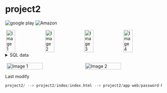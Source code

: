 # project2

![google play](https://github.com/user-attachments/assets/ce11ad98-2028-451e-a2be-216dce111265)
![Amazon](https://github.com/user-attachments/assets/0eaf6f99-2767-4e47-a05a-49edbb2b5e88)

<div style="display: flex; justify-content: space-around; align-items: center;">
  <img src="https://github.com/user-attachments/assets/908866be-c645-47b8-a85c-6409c3053d87" alt="Image 1" width="24%" />
  <img src="https://github.com/user-attachments/assets/60df0885-3e21-4787-9db1-5cc2ffd5ca00" alt="Image 2" width="24%" />
  <img src="https://github.com/user-attachments/assets/f1fdef74-29ac-428e-afc2-7a038b56845b" alt="Image 3" width="24%" />
  <img src="https://github.com/user-attachments/assets/328e7794-2d0a-4837-b303-4f4f2eba3a1c" alt="Image 4" width="24%" />
</div>

<details>	
 <summary>SQL data</summary><br>
  
![IMG20240201150410](https://github.com/user-attachments/assets/9637bc23-2474-4048-be43-78a15ef726d0)
</details>	

</br>

<div style="display: flex; justify-content: space-around; align-items: center;">
  <img src="https://github.com/user-attachments/assets/ea2f6182-af6c-4a79-8c45-00bf98c37e7f" alt="Image 1" width="48%" />
  <img src="https://github.com/user-attachments/assets/c54100e0-6086-41b1-8233-f7bb6a669806" alt="Image 2" width="48%" />
</div>

Last modify
```go
project2/ --> project2/index/index.html --> project2/app-web/password-html/index.html --> index2_brave.html --> index3_loding.html
```

